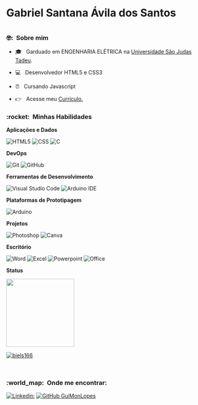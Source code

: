 <h1>Gabriel Santana Ávila dos Santos<h1>

<h3> 🤓: &nbsp;Sobre mim </h3>

- 🎓 &nbsp; Garduado em ENGENHARIA ELÉTRICA na <a href="https://www.usjt.br/" target="blank">Universidade São Judas Tadeu</a>.
- :computer: &nbsp; Desenvolvedor HTML5 e CSS3
- :alarm_clock: &nbsp; Cursando Javascript
  
- :point_right: &nbsp; Acesse meu <a href="https://biels166.github.io/curriculo/" target="blank">Currículo.</a>  

<h3> :rocket: &nbsp;Minhas Habilidades</h3>

**Aplicações e Dados**

  ![HTML5](https://img.shields.io/badge/HTML5-E34F26?style=for-the-badge&logo=html5&logoColor=white)
  ![CSS](https://img.shields.io/badge/CSS3-1572B6?style=for-the-badge&logo=css3&logoColor=white)
  ![C](https://img.shields.io/badge/C-00599C?style=for-the-badge&logo=c&logoColor=white)
 
**DevOps**

  ![Git](https://img.shields.io/badge/Git-F05032?style=for-the-badge&logo=git&logoColor=white)
  ![GitHub](https://img.shields.io/badge/GitHub-100000?style=for-the-badge&logo=github&logoColor=white)

**Ferramentas de Desenvolvimento**

  ![Visual Studio Code](https://img.shields.io/badge/Visual_Studio_Code-0078D4?style=for-the-badge&logo=visual%20studio%20code&logoColor=white)
  ![Arduino IDE](https://img.shields.io/badge/Arduino_IDE-00979D?style=for-the-badge&logo=arduino&logoColor=white)

**Plataformas de Prototipagem**

  ![Arduino](https://img.shields.io/badge/Arduino-00979D?style=for-the-badge&logo=Arduino&logoColor=white)

**Projetos**

  ![Photoshop](https://img.shields.io/badge/Adobe%20Photoshop-31A8FF?style=for-the-badge&logo=Adobe%20Photoshop&logoColor=black)
  ![Canva](https://img.shields.io/badge/Canva-%2300C4CC.svg?&style=for-the-badge&logo=Canva&logoColor=white)

**Escritório**

  ![Word](https://img.shields.io/badge/Microsoft_Word-2B579A?style=for-the-badge&logo=microsoft-word&logoColor=white)
  ![Excel](https://img.shields.io/badge/Microsoft_Excel-217346?style=for-the-badge&logo=microsoft-excel&logoColor=white)
  ![Powerpoint](https://img.shields.io/badge/Microsoft_PowerPoint-B7472A?style=for-the-badge&logo=microsoft-powerpoint&logoColor=white)
  ![Office](https://img.shields.io/badge/Microsoft_Office-D83B01?style=for-the-badge&logo=microsoft-office&logoColor=white)

**Status**
<br/>

<a href="https://github.com/biels166">
  <img height="180em" src="https://github-readme-stats.vercel.app/api?username=biels166&theme=midnight-purple&show_icons=true" />
</a>

[![biels166](https://github-readme-stats.vercel.app/api/top-langs/?username=biels166&hide=html&layout=compact&theme=midnight-purple)](https://github.com/biels166)

<br/>


<h3> :world_map: &nbsp;Onde me encontrar: </h3> 

[![Linkedin:](https://img.shields.io/badge/-GABRIEL-blue?style=flat-square&logo=Linkedin&logoColor=white&link=https://www.linkedin.com/in/bielsantos/)](https://www.linkedin.com/in/bielsantos/)
[![GitHub GuiMonLopes]( https://img.shields.io/github/followers/biels166?label=follow&style=social)](https://github.com/biels166)

 
